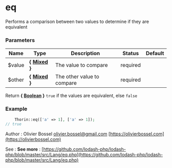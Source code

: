 # eq

Performs a comparison between two values to determine if they are equivalent



### Parameters
Name  |  Type  |  Description  |  Status  |  Default
------------  |  ------------  |  ------------  |  ------------  |  ------------
$value  |  **{ [Mixed](http://php.net/manual/en/language.pseudo-types.php#language.types.mixed) }**  |  The value to compare  |  required  |
$other  |  **{ [Mixed](http://php.net/manual/en/language.pseudo-types.php#language.types.mixed) }**  |  The other value to compare  |  required  |

Return **{ [Boolean](http://php.net/manual/en/language.types.boolean.php) }** `true` if the values are equivalent, else `false`

### Example
```php
	Thorin::eq(['a' => 1], ['a' => 1]);
// true
```
Author : Olivier Bossel [olivier.bossel@gmail.com](mailto:olivier.bossel@gmail.com) [https://olivierbossel.com](https://olivierbossel.com)

See : **See more** : [https://github.com/lodash-php/lodash-php/blob/master/src/Lang/eq.php](https://github.com/lodash-php/lodash-php/blob/master/src/Lang/eq.php)